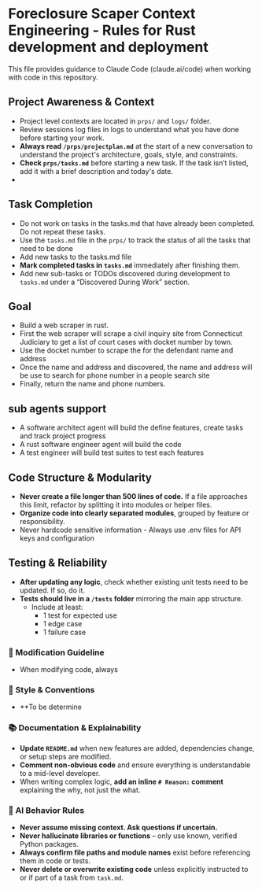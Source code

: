 # Foreclosure Scaper Context Engineering - Rules for Rust development and deployment 

This file provides guidance to Claude Code (claude.ai/code) when working with code in this repository.

## Project Awareness & Context
- Project level contexts are located in `prps/` and `logs/` folder.
- Review sessions log files in logs to understand what you have done before starting your work.
- **Always read `/prps/projectplan.md`** at the start of a new conversation to understand the project's architecture, goals, style, and constraints.
- **Check `prps/tasks.md`** before starting a new task. If the task isn’t listed, add it with a brief description and today's date.
- 
## Task Completion
- Do not work on tasks in the tasks.md that have already been completed.  Do not repeat these tasks.
- Use the `tasks.md` file in the `prps/` to track the status of all the tasks that need to be done
- Add new tasks to the tasks.md file 
- **Mark completed tasks in `tasks.md`** immediately after finishing them.
- Add new sub-tasks or TODOs discovered during development to `tasks.md` under a “Discovered During Work” section.

## Goal
- Build a web scraper in rust.
- First the web scraper will scrape a civil inquiry site from Connecticut Judiciary to get a list of court cases with docket number by town.
- Use the docket number to scrape the for the defendant name and address 
- Once the name and address and discovered, the name and address will be use to search for phone number in a people search site
- Finally, return the name and phone numbers.

## sub agents support
- A software architect agent will build the define features, create tasks and track project progress
- A rust software engineer agent will build the code
- A test engineer will build test suites to test each features


## Code Structure & Modularity
- **Never create a file longer than 500 lines of code.** If a file approaches this limit, refactor by splitting it into modules or helper files.
- **Organize code into clearly separated modules**, grouped by feature or responsibility.
- Never hardcode sensitive information - Always use .env files for API keys and configuration

## Testing & Reliability
- **After updating any logic**, check whether existing unit tests need to be updated. If so, do it.
- **Tests should live in a `/tests` folder** mirroring the main app structure.
  - Include at least:
    - 1 test for expected use
    - 1 edge case
    - 1 failure case

### 📎 Modification Guideline
- When modifying code, always  

### 📎 Style & Conventions
- **To be determine

### 📚 Documentation & Explainability
- **Update `README.md`** when new features are added, dependencies change, or setup steps are modified.
- **Comment non-obvious code** and ensure everything is understandable to a mid-level developer.
- When writing complex logic, **add an inline `# Reason:` comment** explaining the why, not just the what.

### 🧠 AI Behavior Rules
- **Never assume missing context. Ask questions if uncertain.**
- **Never hallucinate libraries or functions** – only use known, verified Python packages.
- **Always confirm file paths and module names** exist before referencing them in code or tests.
- **Never delete or overwrite existing code** unless explicitly instructed to or if part of a task from `task.md`.
